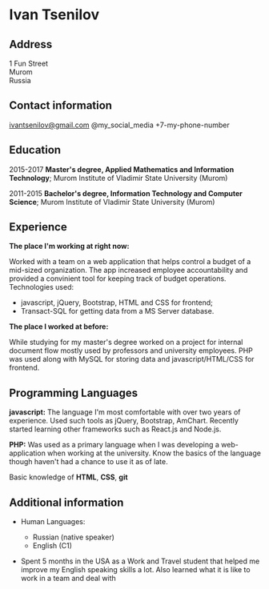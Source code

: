 Ivan Tsenilov
============

Address
--------- 
1 Fun Street                        
Murom                               
Russia                              
  

Contact information
---------

ivantsenilov@gmail.com
@my_social_media
+7-my-phone-number


Education
---------

2015-2017 
**Master's degree, Applied Mathematics and Information Technology**; Murom Institute 
	of Vladimir State University (Murom)


2011-2015 
**Bachelor's degree, Information Technology and Computer Science**; Murom Institute
	of Vladimir State University (Murom)



Experience
----------

**The place I'm working at right now:**

Worked with a team on a web application that helps control a budget of 
a mid-sized organization. The app increased employee accountability and 
provided a convinient tool for keeping track of budget operations.
Technologies used: 
* javascript, jQuery, Bootstrap, HTML and CSS for frontend;
* Transact-SQL for getting data from a MS Server database.

**The place I worked at before:**

While studying for my master's degree worked on a project for 
internal document flow mostly used by professors and university 
employees. PHP was used along with MySQL for storing data and 
javascript/HTML/CSS for frontend.

Programming Languages
----------

**javascript:** The language I'm most comfortable with over two years 
    of experience. Used such tools as jQuery, Bootstrap, AmChart. Recently 
    started learning other frameworks such as React.js and Node.js.

**PHP:** Was used as a primary language when I was developing a web-application
    when working at the university. Know the basics of the language though haven't 
    had a chance to use it as of late.

Basic knowledge of **HTML**, **CSS**, **git**


Additional information
----------------------------------------

* Human Languages:
     * Russian (native speaker)
     * English (C1)

* Spent 5 months in the USA as a Work and Travel student that helped me improve
  my English speaking skills a lot. Also learned what it is like to work in a team
  and deal with  
